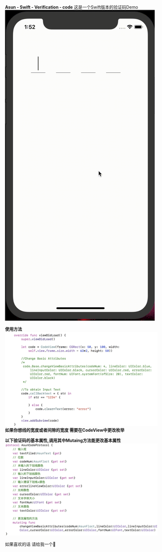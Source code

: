**Asun - Swift - Verification - code**
这是一个Swift版本的验证码Demo
![image](https://github.com/BecomerichAsun/VerificationCode-Swift/blob/master/VerificationCode/Image/code.gif)

**使用方法**
![image](https://github.com/BecomerichAsun/VerificationCode-Swift/blob/master/VerificationCode/Image/use.png)
**如果你想线的宽度或者间隙的宽度 需要在CodeView中更改枚举**

**以下验证码的基本属性,调用其中Mutaing方法能更改基本属性**
![image](https://github.com/BecomerichAsun/VerificationCode-Swift/blob/master/VerificationCode/Image/Basic.png)

如果喜欢的话 请给我一个🌟 

